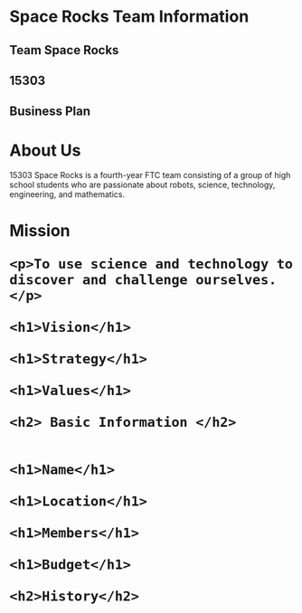 <html>

  <head>
  <h1> Space Rocks Team Information </h1>
     
  </head>

  
<body>
  <h2> Team Space Rocks </h2>
  <h2> 15303 </h2>
  <h2> Business Plan </h2>
    
  <h1> About Us </h1>  
      <p>15303 Space Rocks is a fourth-year FTC team consisting of a group of high school students who are passionate about robots, science, technology, engineering, and mathematics. </p>
  
  <h1> Mission </h>
    
    <p>To use science and technology to discover and challenge ourselves. </p>
    
    <h1>Vision</h1>

    <h1>Strategy</h1>

    <h1>Values</h1>

    <h2> Basic Information </h2>
    
    
    <h1>Name</h1>

    <h1>Location</h1>

    <h1>Members</h1>

    <h1>Budget</h1>

    <h2>History</h2>

    
</body>
</html>
